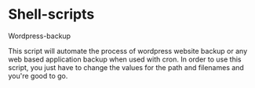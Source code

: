 # Shell-scripts

Wordpress-backup

This script will automate the process of wordpress website backup or any web based application backup when used with cron. In order to use this script, you just have to change the values for the path and filenames and you're good to go.
